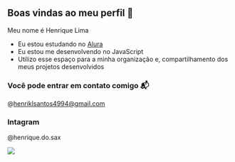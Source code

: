 ## Boas vindas ao meu perfil 💛 

Meu nome é Henrique Lima 

- Eu estou estudando no [Alura](https://www.alura.com.br)
- Eu estou me desenvolvendo no JavaScript 
- Utilizo esse espaço para a minha organização e, compartilhamento dos meus projetos desenvolvidos 

### Você pode entrar em contato comigo 📬 

@henriklsantos4994@gmail.com

### Intagram
@henrique.do.sax 

![](https://media1.tenor.com/m/9GDtH6bknsIAAAAd/i-love-you-dog.gif)
